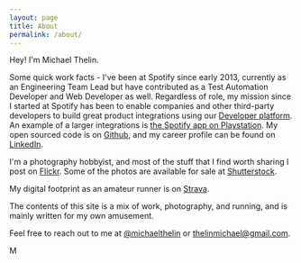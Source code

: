 ```yaml
---
layout: page
title: About
permalink: /about/
---
```


Hey! I'm Michael Thelin. 

Some quick work facts - I've been at Spotify since early 2013, currently as an Engineering Team Lead but have contributed as a Test Automation Developer and Web Developer as well. Regardless of role, my mission since I started at Spotify has been to enable companies and other third-party developers to build great product integrations using our [Developer platform](https://developer.spotify.com). An example of a larger integrations is [the Spotify app on Playstation](http://www.theverge.com/2015/3/30/8303279/spotify-sony-ps4-ps3-launch). My open sourced code is on [Github](https://github.com/thelinmichael), and my career profile can be found on [LinkedIn](https://se.linkedin.com/in/michaelthelin).

I'm a photography hobbyist, and most of the stuff that I find worth sharing I post on [Flickr](https://www.flickr.com/photos/96687157@N03/). Some of the photos are available for sale at [Shutterstock](https://www.shutterstock.com/g/michaelthelin). 

My digital footprint as an amateur runner is on [Strava](https://www.strava.com/athletes/9436776).

The contents of this site is a mix of work, photography, and running, and is mainly written for my own amusement.

Feel free to reach out to me at [@michaelthelin](https://twitter.com/michaelthelin) or thelinmichael@gmail.com.

M